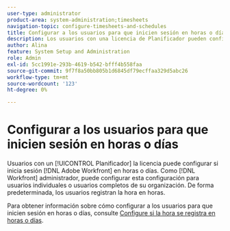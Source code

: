 ```yaml
---
user-type: administrator
product-area: system-administration;timesheets
navigation-topic: configure-timesheets-and-schedules
title: Configurar a los usuarios para que inicien sesión en horas o días
description: Los usuarios con una licencia de Planificador pueden configurar si inician sesión [!DNL Adobe Workfront] en horas o días. Como administrador de Workfront, puede configurar esta configuración para usuarios individuales o usuarios múltiples en su organización. De forma predeterminada, los usuarios registran la hora en horas.
author: Alina
feature: System Setup and Administration
role: Admin
exl-id: 5cc1991e-293b-4619-b542-bfff4b558faa
source-git-commit: 9f7f8a50bb805b1d6845df79ecffaa329d5abc26
workflow-type: tm+mt
source-wordcount: '123'
ht-degree: 0%

---
```


# Configurar a los usuarios para que inicien sesión en horas o días

<!--this article should be removed from the admin area because this is not an admin function; we have another article linked below in the user area for timesheets -->

Usuarios con un [!UICONTROL Planificador] la licencia puede configurar si inicia sesión [!DNL Adobe Workfront] en horas o días. Como [!DNL Workfront] administrador, puede configurar esta configuración para usuarios individuales o usuarios completos de su organización. De forma predeterminada, los usuarios registran la hora en horas.

Para obtener información sobre cómo configurar a los usuarios para que inicien sesión en horas o días, consulte [Configure si la hora se registra en horas o días](../../../timesheets/config-timesheet-prefs/config-time-logged-hrs-days.md).
